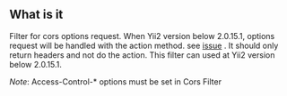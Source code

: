 ## What is it
Filter for cors options request.
When Yii2 version below 2.0.15.1, options request will be handled with the action method. see [issue](https://github.com/yiisoft/yii2/commit/6a6d90ce03f53ea36fd4507a1a0f240ed62659b7) .
It should only return headers and not do the action.
This filter can used at Yii2 version below 2.0.15.1.

*Note*: Access-Control-* options must be set in Cors Filter